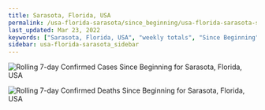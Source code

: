 ```yaml
---
title: Sarasota, Florida, USA
permalink: /usa-florida-sarasota/since_beginning/usa-florida-sarasota-since_beginning.html
last_updated: Mar 23, 2022
keywords: ["Sarasota, Florida, USA", "weekly totals", "Since Beginning"]
sidebar: usa-florida-sarasota_sidebar
---
```


![Rolling 7-day Confirmed Cases Since Beginning for Sarasota, Florida, USA](/covid_tracker/images/graphs/usa-florida-sarasota-rolling_7_days_confirmed-since_beginning_graph.png)

![Rolling 7-day Confirmed Deaths Since Beginning for Sarasota, Florida, USA](/covid_tracker/images/graphs/usa-florida-sarasota-rolling_7_days_deaths-since_beginning_graph.png)
